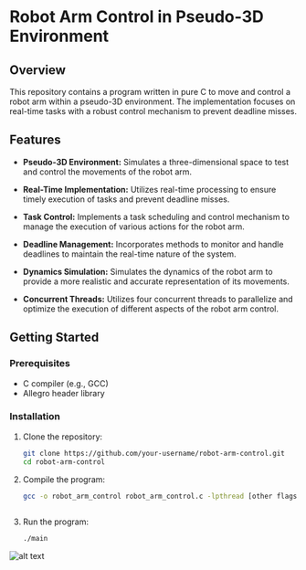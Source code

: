# Robot Arm Control in Pseudo-3D Environment

## Overview

This repository contains a program written in pure C to move and control a robot arm within a pseudo-3D environment. The implementation focuses on real-time tasks with a robust control mechanism to prevent deadline misses.

## Features

- **Pseudo-3D Environment:** Simulates a three-dimensional space to test and control the movements of the robot arm.

- **Real-Time Implementation:** Utilizes real-time processing to ensure timely execution of tasks and prevent deadline misses.

- **Task Control:** Implements a task scheduling and control mechanism to manage the execution of various actions for the robot arm.

- **Deadline Management:** Incorporates methods to monitor and handle deadlines to maintain the real-time nature of the system.

- **Dynamics Simulation:** Simulates the dynamics of the robot arm to provide a more realistic and accurate representation of its movements.

- **Concurrent Threads:** Utilizes four concurrent threads to parallelize and optimize the execution of different aspects of the robot arm control.

## Getting Started

### Prerequisites

- C compiler (e.g., GCC)
- Allegro header library

### Installation

1. Clone the repository:

   ```bash
   git clone https://github.com/your-username/robot-arm-control.git
   cd robot-arm-control
2. Compile the program:
    ```bash
   gcc -o robot_arm_control robot_arm_control.c -lpthread [other flags and dependencies]
  
3. Run the program:
   ```bash
   ./main

![alt text](https://github.com/doxenter/robot-arm-real-time-systems/blob/main/arm.png?raw=true)
